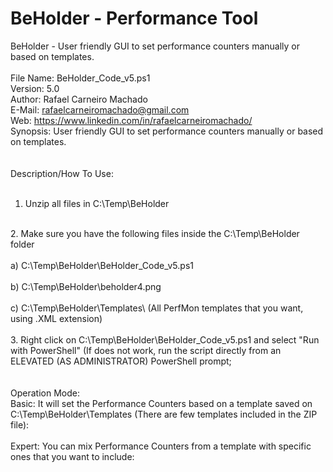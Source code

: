 # BeHolder - Performance Tool
BeHolder - User friendly GUI to set performance counters manually or based on templates.<br>
<br>
File Name: BeHolder_Code_v5.ps1<br>
Version: 5.0<br>
Author: Rafael Carneiro Machado<br>
E-Mail: rafaelcarneiromachado@gmail.com<br>
Web: https://www.linkedin.com/in/rafaelcarneiromachado/<br>
Synopsis: User friendly GUI to set performance counters manually or based on templates.<br>
<br>
<br>
Description/How To Use:<br>
<br>
1. Unzip all files in C:\Temp\BeHolder<br>
<br>
2. Make sure you have the following files inside the C:\Temp\BeHolder folder<br>
<br>
a) C:\Temp\BeHolder\BeHolder_Code_v5.ps1<br>
<br>
b) C:\Temp\BeHolder\beholder4.png<br>
<br>
c) C:\Temp\BeHolder\Templates\ (All PerfMon templates that you want, using .XML extension)<br>
<br>
3. Right click on C:\Temp\BeHolder\BeHolder_Code_v5.ps1 and select "Run with PowerShell" (If does not work, run the script directly from an ELEVATED (AS ADMINISTRATOR) PowerShell prompt;<br>
<br>
<br>
Operation Mode:<br>
Basic: It will set the Performance Counters based on a template saved on C:\Temp\BeHolder\Templates (There are few templates included in the ZIP file):<br>
<br>
Expert: You can mix Performance Counters from a template with specific ones that you want to include:<br>

